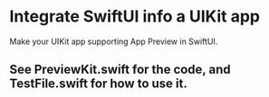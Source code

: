 # Integrate SwiftUI info a UIKit app
Make your UIKit app supporting App Preview in SwiftUI.

## See PreviewKit.swift for the code, and TestFile.swift for how to use it.
